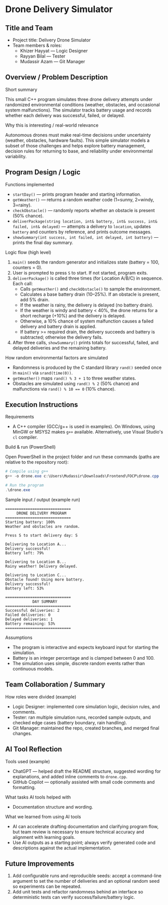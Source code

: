 # Drone Delivery Simulator

## Title and Team

- Project title: Delivery Drone Simulator
- Team members & roles:
	- Khizer Hayyat — Logic Designer
	- Rayyan Bilal — Tester
	- Mudassir Azam — Git Manager

## Overview / Problem Description

Short summary

This small C++ program simulates three drone delivery attempts under randomized environmental conditions (weather, obstacles, and occasional system malfunctions). The simulator tracks battery usage and records whether each delivery was successful, failed, or delayed.

Why this is interesting / real-world relevance

Autonomous drones must make real-time decisions under uncertainty (weather, obstacles, hardware faults). This simple simulator models a subset of those challenges and helps explore battery management, decision rules for returning to base, and reliability under environmental variability.

## Program Design / Logic

Functions implemented

- `startDay()` — prints program header and starting information.
- `getWeather()` — returns a random weather code (1=sunny, 2=windy, 3=rainy).
- `checkObstacle()` — randomly reports whether an obstacle is present (50% chance).
- `deliverPackage(string location, int& battery, int& success, int& failed, int& delayed)` — attempts a delivery to `location`, updates `battery` and counters by reference, and prints outcome messages.
- `showSummary(int success, int failed, int delayed, int battery)` — prints the final day summary.

Logic flow (high level)

1. `main()` seeds the random generator and initializes state (battery = 100, counters = 0).
2. User is prompted to press `S` to start. If not started, program exits.
3. `deliverPackage()` is called three times (for Location A/B/C) in sequence. Each call:
	 - Calls `getWeather()` and `checkObstacle()` to sample the environment.
	 - Calculates a base battery drain (10–25%). If an obstacle is present, add 5% drain.
	 - If the weather is rainy, the delivery is delayed (no battery drain).
	 - If the weather is windy and battery < 40%, the drone returns for a short recharge (+10%) and the delivery is delayed.
	 - Otherwise, a 10% chance of system malfunction causes a failed delivery and battery drain is applied.
	 - If battery >= required drain, the delivery succeeds and battery is subtracted; otherwise the delivery fails.
4. After three calls, `showSummary()` prints totals for successful, failed, and delayed deliveries and the remaining battery.

How random environmental factors are simulated

- Randomness is produced by the C standard library `rand()` seeded once in `main()` via `srand(time(0))`.
- `getWeather()` maps `rand() % 3 + 1` to three weather states.
- Obstacles are simulated using `rand() % 2` (50% chance) and malfunctions via `rand() % 10 == 0` (10% chance).

## Execution Instructions

Requirements

- A C++ compiler (GCC/g++ is used in examples). On Windows, using MinGW or MSYS2 makes `g++` available. Alternatively, use Visual Studio's `cl` compiler.

Build & run (PowerShell)

Open PowerShell in the project folder and run these commands (paths are relative to the repository root):

```powershell
# Compile using g++
g++ -o drone.exe c:\Users\Mudassir\Downloads\Frontend\FOCP\drone.cpp

# Run the program
.\drone.exe
```

Sample input / output (example run)

```
=============================
	 DRONE DELIVERY PROGRAM
=============================
Starting battery: 100%
Weather and obstacles are random.

Press S to start delivery day: S

Delivering to Location A...
Delivery successful!
Battery left: 79%

Delivering to Location B...
Rainy weather! Delivery delayed.

Delivering to Location C...
Obstacle found! Using more battery.
Delivery successful!
Battery left: 53%

=============================
			DAY SUMMARY
=============================
Successful deliveries: 2
Failed deliveries: 0
Delayed deliveries: 1
Battery remaining: 53%
=============================
```

Assumptions

- The program is interactive and expects keyboard input for starting the simulation.
- Battery is an integer percentage and is clamped between 0 and 100.
- The simulation uses simple, discrete random events rather than continuous models.

## Team Collaboration / Summary

How roles were divided (example)

- Logic Designer: implemented core simulation logic, decision rules, and comments.
- Tester: ran multiple simulation runs, recorded sample outputs, and checked edge cases (battery boundary, rain handling).
- Git Manager: maintained the repo, created branches, and merged final changes.

## AI Tool Reflection

Tools used (example)

- ChatGPT — helped draft the README structure, suggested wording for explanations, and added inline comments to `drone.cpp`.
- GitHub Copilot — optionally assisted with small code comments and formatting.

What tasks AI tools helped with

- Documentation structure and wording.

What we learned from using AI tools

- AI can accelerate drafting documentation and clarifying program flow, but team review is necessary to ensure technical accuracy and alignment with learning goals.
- Use AI outputs as a starting point; always verify generated code and descriptions against the actual implementation.

## Future Improvements

1. Add configurable runs and reproducible seeds: accept a command-line argument to set the number of deliveries and an optional random seed so experiments can be repeated.
2. Add unit tests and refactor randomness behind an interface so deterministic tests can verify success/failure/battery logic.
